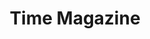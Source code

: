 ---
collection_archive: true
collection_awards: []
collection_category:
  - Kids
  - Science
  - Editorial
  - Reportage
  - Color
collection_content: >-
  For this project I visited the Arizona “March for Medical Freedoms.” Medical
  freedom and medical choice is how the anti-vaxxers are referring to themselves
  to better frame public opinion and perception. The event was lead by state and
  federal lawmakers, Robert F Kennedy JR as the key note speaker, and local
  mothers with anecdotal stories of child tragedies of being vaccine injured.
  One woman pulled me aside and pleaded that I cover the real story, stories of
  children being kidnapped and held hostage jointly by law enforcement and
  medical officials.


  On May 18th marches and rallies were held across the country in response to
  state and federal lawmakers moving to make immunization mandatory by law in
  the wake of the recent measles outbreak.


  Article by Jeffrey Kluger and assigned by Katherine Pomerantz.
collection_cover: https://d1sf55qlb7p6hz.cloudfront.net/antivaxx-5.jpg
collection_cover_mobile: https://d1sf55qlb7p6hz.cloudfront.net/verticalcovers-23.jpg
collection_description: >-
  On May 18th marches and rallies were held across the country in response to
  state and federal lawmakers moving to make immunization mandatory by law in
  the wake of the recent measles outbreak.
collection_exhibition: []
collection_filter: Commissioned + Stock
collection_hidden: false
collection_meta: The Vaccine Battlegrounds
collection_press: []
collection_preview:
  - https://d1sf55qlb7p6hz.cloudfront.net/antivaxx_covers-3.jpg
  - https://d1sf55qlb7p6hz.cloudfront.net/antivaxx_covers-2.jpg
  - https://d1sf55qlb7p6hz.cloudfront.net/antivaxx_covers-1.jpg
  - https://d1sf55qlb7p6hz.cloudfront.net/antivaxx_covers-4.jpg
cover_image: https://d1sf55qlb7p6hz.cloudfront.net/social-34.jpg
date: 
layout: blocks
logo: 
navigation_theme: white
px_extra: true
slug: time-magazine-ii
theme_color: 4DC4D1
theme_color_all_works: 25CBDD
title: Time Magazine
collection_blocks:
  - _bookshop_name: collections/media-row-start
    row_alignment: between
  - _bookshop_name: collections/media-element 
    color: F9DDB8
    image: https://d1sf55qlb7p6hz.cloudfront.net/antivaxx-2.jpg
    margin_left: 20
    margin_y: 100
    width: 60
  - _bookshop_name: collections/media-row
    row_alignment: between
  - _bookshop_name: collections/media-element 
    color: C6D7E9
    image: https://d1sf55qlb7p6hz.cloudfront.net/antivaxx-3.jpg
    margin_left: 20
    margin_right: 0
    margin_y: 500
    width: 25
  - _bookshop_name: collections/media-element 
    color: EE8585
    image: https://d1sf55qlb7p6hz.cloudfront.net/antivaxx-4.jpg
    margin_left: 0
    margin_right: 5
    margin_y: 100
    width: 33
  - _bookshop_name: collections/media-row
    row_alignment: between
  - _bookshop_name: collections/media-element 
    color: 5CC5CF
    image: https://d1sf55qlb7p6hz.cloudfront.net/antivaxx-5.jpg
    margin_left: 30
    margin_right: 0
    margin_y: 100
    width: 60
  - _bookshop_name: collections/media-row
    row_alignment: between
  - _bookshop_name: collections/media-element 
    color: FEDFCD
    image: https://d1sf55qlb7p6hz.cloudfront.net/antivaxx-7.jpg
    margin_left: 25
    margin_right: 0
    margin_y: 600
    width: 20
  - _bookshop_name: collections/media-element 
    color: FCE692
    image: https://d1sf55qlb7p6hz.cloudfront.net/antivaxx-6.jpg
    margin_left: 0
    margin_right: 0
    margin_y: 100
    width: 45
  - _bookshop_name: collections/media-row
    row_alignment: between
  - _bookshop_name: collections/media-element 
    color: AEC7DE
    image: https://d1sf55qlb7p6hz.cloudfront.net/antivaxx-8.jpg
    margin_left: 5
    margin_right: 0
    margin_y: 200
    width: 50
  - _bookshop_name: collections/media-row
    row_alignment: between
  - _bookshop_name: collections/media-element 
    color: FCC9C1
    image: https://d1sf55qlb7p6hz.cloudfront.net/antivaxx-9.jpg
    margin_left: 10
    margin_y: 200
    width: 33
  - _bookshop_name: collections/media-element 
    color: E9CEBF
    image: https://d1sf55qlb7p6hz.cloudfront.net/antivaxx-10.jpg
    margin_left: 0
    margin_right: 0
    margin_y: 400
    width: 50
  - _bookshop_name: collections/media-row
    row_alignment: between
  - _bookshop_name: collections/media-element 
    color: F1F3CF
    image: https://d1sf55qlb7p6hz.cloudfront.net/antivaxx-12.jpg
    margin_left: 25
    margin_right: 0
    margin_y: 100
    width: 40
  - _bookshop_name: collections/media-row
    row_alignment: between
  - _bookshop_name: collections/media-element 
    color: C2CFDF
    image: https://d1sf55qlb7p6hz.cloudfront.net/antivaxx-14.jpg
    margin_left: 15
    margin_right: 0
    margin_y: 100
    width: 25
  - _bookshop_name: collections/media-element 
    color: CFE3B4
    image: https://d1sf55qlb7p6hz.cloudfront.net/antivaxx-1.jpg
    margin_left: 0
    margin_right: 0
    margin_y: 300
    width: 55
  - _bookshop_name: collections/media-row
    row_alignment: between
  - _bookshop_name: collections/media-element 
    color: F8E4B1
    image: https://d1sf55qlb7p6hz.cloudfront.net/antivaxx-16.jpg
    margin_left: 15
    margin_y: 100
    width: 75
  - _bookshop_name: collections/media-row-end
---